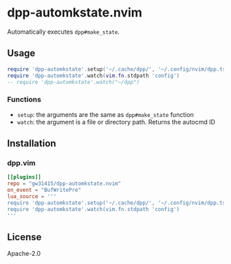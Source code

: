 # dpp-automkstate.nvim

Automatically executes `dpp#make_state`.

## Usage

```lua
require 'dpp-automkstate'.setup('~/.cache/dpp/', '~/.config/nvim/dpp.ts') -- Set the dpp#make_state args (before calling watch)
require 'dpp-automkstate'.watch(vim.fn.stdpath 'config')                  -- Set a file/directory path to watch
-- require 'dpp-automkstate'.watch("~/dpp")                               -- If you want to watch multiple files/directories, call it multiple times
```

### Functions

- `setup`: the arguments are the same as `dpp#make_state` function
- `watch`: the argument is a file or directory path. Returns the autocmd ID

## Installation

### dpp.vim

```toml
[[plugins]]
repo = "gw31415/dpp-automkstate.nvim"
on_event = "BufWritePre"
lua_source = '''
require 'dpp-automkstate'.setup('~/.cache/dpp/', '~/.config/nvim/dpp.ts')
require 'dpp-automkstate'.watch(vim.fn.stdpath 'config')
'''
```

## License

Apache-2.0
